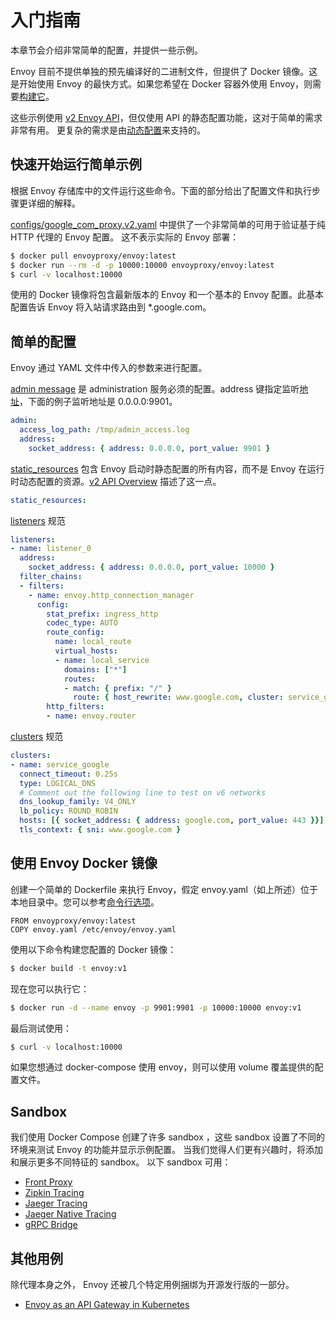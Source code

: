 #  入门指南


本章节会介绍非常简单的配置，并提供一些示例。

Envoy 目前不提供单独的预先编译好的二进制文件，但提供了 Docker 镜像。这是开始使用 Envoy 的最快方式。如果您希望在 Docker 容器外使用 Envoy，则需要[构建它](../install/building.md#building)。

这些示例使用 [v2 Envoy API](https://www.envoyproxy.io/docs/envoy/latest/api-v2/api#envoy-api-reference)，但仅使用 API 的静态配置功能，这对于简单的需求非常有用。 更复杂的需求是由[动态配置](../intro/arch_overview/dynamic_configuration.md#arch-overview-dynamic-config)来支持的。
## 快速开始运行简单示例


根据 Envoy 存储库中的文件运行这些命令。下面的部分给出了配置文件和执行步骤更详细的解释。

[configs/google_com_proxy.v2.yaml](https://github.com/envoyproxy/envoy/blob/master/configs/google_com_proxy.v2.yaml) 中提供了一个非常简单的可用于验证基于纯 HTTP 代理的 Envoy 配置。 这不表示实际的 Envoy 部署：

```bash
$ docker pull envoyproxy/envoy:latest
$ docker run --rm -d -p 10000:10000 envoyproxy/envoy:latest
$ curl -v localhost:10000
```

使用的 Docker 镜像将包含最新版本的 Envoy 和一个基本的 Envoy 配置。此基本配置告诉 Envoy 将入站请求路由到 *.google.com。

## 简单的配置

Envoy 通过 YAML 文件中传入的参数来进行配置。

[admin message](https://www.envoyproxy.io/docs/envoy/latest/api-v2/config/bootstrap/v2/bootstrap.proto#envoy-api-msg-config-bootstrap-v2-admin) 是 administration 服务必须的配置。address 键指定监听[地址](https://www.envoyproxy.io/docs/envoy/latest/api-v2/api/v2/core/address.proto#envoy-api-file-envoy-api-v2-core-address-proto)，下面的例子监听地址是 0.0.0.0:9901。

```yaml
admin:
  access_log_path: /tmp/admin_access.log
  address:
    socket_address: { address: 0.0.0.0, port_value: 9901 }
```

[static_resources](https://www.envoyproxy.io/docs/envoy/latest/api-v2/config/bootstrap/v2/bootstrap.proto#envoy-api-field-config-bootstrap-v2-bootstrap-static-resources) 包含 Envoy 启动时静态配置的所有内容，而不是 Envoy 在运行时动态配置的资源。[v2 API Overview](https://www.envoyproxy.io/docs/envoy/latest/configuration/overview/v2_overview#config-overview-v2) 描述了这一点。

```yaml
static_resources:
```

[listeners](https://www.envoyproxy.io/docs/envoy/latest/api-v2/api/v2/listener/listener.proto#envoy-api-file-envoy-api-v2-listener-listener-proto) 规范

```yaml
listeners:
- name: listener_0
  address:
    socket_address: { address: 0.0.0.0, port_value: 10000 }
  filter_chains:
  - filters:
    - name: envoy.http_connection_manager
      config:
        stat_prefix: ingress_http
        codec_type: AUTO
        route_config:
          name: local_route
          virtual_hosts:
          - name: local_service
            domains: ["*"]
            routes:
            - match: { prefix: "/" }
              route: { host_rewrite: www.google.com, cluster: service_google }
        http_filters:
        - name: envoy.router
```

[clusters](https://www.envoyproxy.io/docs/envoy/latest/api-v2/api/v2/cds.proto#envoy-api-file-envoy-api-v2-cds-proto) 规范

```yaml
clusters:
- name: service_google
  connect_timeout: 0.25s
  type: LOGICAL_DNS
  # Comment out the following line to test on v6 networks
  dns_lookup_family: V4_ONLY
  lb_policy: ROUND_ROBIN
  hosts: [{ socket_address: { address: google.com, port_value: 443 }}]
  tls_context: { sni: www.google.com }
```

## 使用 Envoy Docker 镜像

创建一个简单的 Dockerfile 来执行 Envoy，假定 envoy.yaml（如上所述）位于本地目录中。您可以参考[命令行选项](../operations/cli.md#operations-cli)。

```
FROM envoyproxy/envoy:latest
COPY envoy.yaml /etc/envoy/envoy.yaml
```

使用以下命令构建您配置的 Docker 镜像：

```bash
$ docker build -t envoy:v1
```

现在您可以执行它：

```bash
$ docker run -d --name envoy -p 9901:9901 -p 10000:10000 envoy:v1
```

最后测试使用：

```bash
$ curl -v localhost:10000
```

如果您想通过 docker-compose 使用 envoy，则可以使用 volume 覆盖提供的配置文件。

## Sandbox

我们使用 Docker Compose 创建了许多 sandbox ，这些 sandbox 设置了不同的环境来测试 Envoy 的功能并显示示例配置。 当我们觉得人们更有兴趣时，将添加和展示更多不同特征的 sandbox。 以下 sandbox 可用：

- [Front Proxy](sandboxes/front_proxy.md)
- [Zipkin Tracing](sandboxes/zipkin_tracing.md)
- [Jaeger Tracing](sandboxes/jaeger_tracing.md)
- [Jaeger Native Tracing](sandboxes/jaeger_native_tracing.md)
- [gRPC Bridge](sandboxes/grpc_bridge.md)

## 其他用例

除代理本身之外， Envoy 还被几个特定用例捆绑为开源发行版的一部分。

- [Envoy as an API Gateway in Kubernetes](distro/ambassador.md)